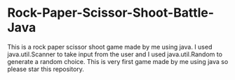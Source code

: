 # Rock-Paper-Scissor-Shoot-Battle-Java
This is a rock paper scissor shoot game made by me using java. I used java.util.Scanner to take input from the user and I used java.util.Random to generate a random choice. This is very first game made by me using java so please star this repository.
